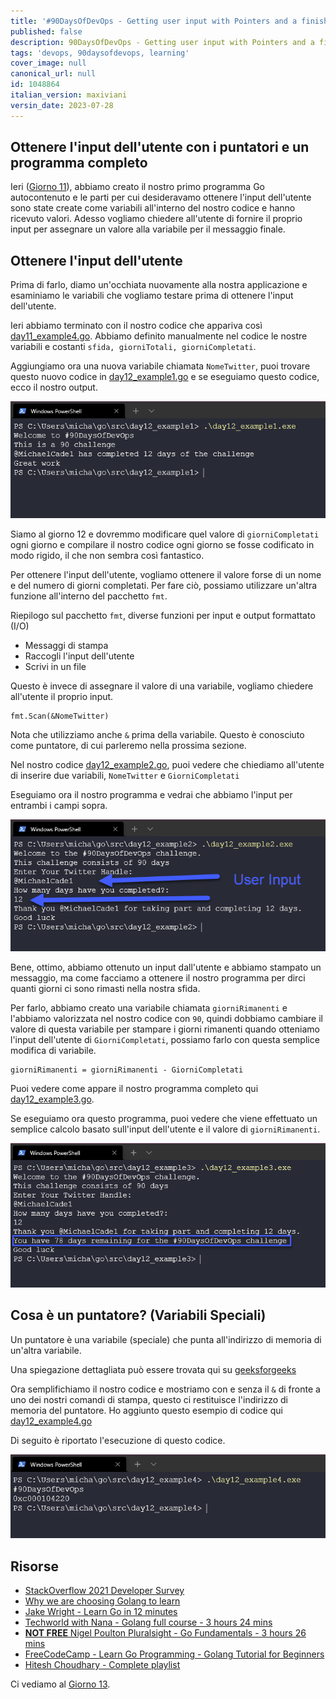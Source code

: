 ```yaml
---
title: '#90DaysOfDevOps - Getting user input with Pointers and a finished program - Day 12'
published: false
description: 90DaysOfDevOps - Getting user input with Pointers and a finished program
tags: 'devops, 90daysofdevops, learning'
cover_image: null
canonical_url: null
id: 1048864
italian_version: maxiviani
versin_date: 2023-07-28
---
```


## Ottenere l'input dell'utente con i puntatori e un programma completo

Ieri ([Giorno 11](day11.md)), abbiamo creato il nostro primo programma Go autocontenuto e le parti per cui desideravamo ottenere l'input dell'utente sono state create come variabili all'interno del nostro codice e hanno ricevuto valori. Adesso vogliamo chiedere all'utente di fornire il proprio input per assegnare un valore alla variabile per il messaggio finale.

## Ottenere l'input dell'utente

Prima di farlo, diamo un'occhiata nuovamente alla nostra applicazione e esaminiamo le variabili che vogliamo testare prima di ottenere l'input dell'utente.

Ieri abbiamo terminato con il nostro codice che appariva così [day11_example4.go](Go/day11_example4.go). Abbiamo definito manualmente nel codice le nostre variabili e costanti `sfida, giorniTotali, giorniCompletati`.

Aggiungiamo ora una nuova variabile chiamata `NomeTwitter`, puoi trovare questo nuovo codice in [day12_example1.go](Go/day12_example1.go) e se eseguiamo questo codice, ecco il nostro output.

![](Images/Day12_Go1.png)

Siamo al giorno 12 e dovremmo modificare quel valore di `giorniCompletati` ogni giorno e compilare il nostro codice ogni giorno se fosse codificato in modo rigido, il che non sembra così fantastico.

Per ottenere l'input dell'utente, vogliamo ottenere il valore forse di un nome e del numero di giorni completati. Per fare ciò, possiamo utilizzare un'altra funzione all'interno del pacchetto `fmt`.

Riepilogo sul pacchetto `fmt`, diverse funzioni per input e output formattato (I/O)

- Messaggi di stampa
- Raccogli l'input dell'utente
- Scrivi in un file

Questo è invece di assegnare il valore di una variabile, vogliamo chiedere all'utente il proprio input.

```
fmt.Scan(&NomeTwitter)
```

Nota che utilizziamo anche `&` prima della variabile. Questo è conosciuto come puntatore, di cui parleremo nella prossima sezione.

Nel nostro codice [day12_example2.go](Go/day12_example2.go), puoi vedere che chiediamo all'utente di inserire due variabili, `NomeTwitter` e `GiorniCompletati`

Eseguiamo ora il nostro programma e vedrai che abbiamo l'input per entrambi i campi sopra.

![](Images/Day12_Go2.png)

Bene, ottimo, abbiamo ottenuto un input dall'utente e abbiamo stampato un messaggio, ma come facciamo a ottenere il nostro programma per dirci quanti giorni ci sono rimasti nella nostra sfida.

Per farlo, abbiamo creato una variabile chiamata `giorniRimanenti` e l'abbiamo valorizzata nel nostro codice con `90`, quindi dobbiamo cambiare il valore di questa variabile per stampare i giorni rimanenti quando otteniamo l'input dell'utente di `GiorniCompletati`, possiamo farlo con questa semplice modifica di variabile.

```
giorniRimanenti = giorniRimanenti - GiorniCompletati
```

Puoi vedere come appare il nostro programma completo qui [day12_example3.go](Go/day12_example3.go).

Se eseguiamo ora questo programma, puoi vedere che viene effettuato un semplice calcolo basato sull'input dell'utente e il valore di `giorniRimanenti`.

![](Images/Day12_Go3.png)

## Cosa è un puntatore? (Variabili Speciali)

Un puntatore è una variabile (speciale) che punta all'indirizzo di memoria di un'altra variabile.

Una spiegazione dettagliata può essere trovata qui su [geeksforgeeks](https://www.geeksforgeeks.org/pointers-in-golang/)

Ora semplifichiamo il nostro codice e mostriamo con e senza il `&` di fronte a uno dei nostri comandi di stampa, questo ci restituisce l'indirizzo di memoria del puntatore. Ho aggiunto questo esempio di codice qui [day12_example4.go](Go/day12_example4.go)

Di seguito è riportato l'esecuzione di questo codice.

![](Images/Day12_Go4.png)

## Risorse

- [StackOverflow 2021 Developer Survey](https://insights.stackoverflow.com/survey/2021)
- [Why we are choosing Golang to learn](https://www.youtube.com/watch?v=7pLqIIAqZD4&t=9s)
- [Jake Wright - Learn Go in 12 minutes](https://www.youtube.com/watch?v=C8LgvuEBraI&t=312s)
- [Techworld with Nana - Golang full course - 3 hours 24 mins](https://www.youtube.com/watch?v=yyUHQIec83I)
- [**NOT FREE** Nigel Poulton Pluralsight - Go Fundamentals - 3 hours 26 mins](https://www.pluralsight.com/courses/go-fundamentals)
- [FreeCodeCamp - Learn Go Programming - Golang Tutorial for Beginners](https://www.youtube.com/watch?v=YS4e4q9oBaU&t=1025s)
- [Hitesh Choudhary - Complete playlist](https://www.youtube.com/playlist?list=PLRAV69dS1uWSR89FRQGZ6q9BR2b44Tr9N)

Ci vediamo al [Giorno 13](day13.md).
